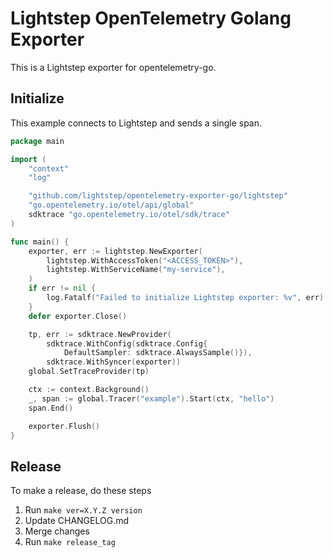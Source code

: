 # Lightstep OpenTelemetry Golang Exporter

This is a Lightstep exporter for opentelemetry-go.

## Initialize

This example connects to Lightstep and sends a single span.

```go
package main

import (
	"context"
	"log"

	"github.com/lightstep/opentelemetry-exporter-go/lightstep"
	"go.opentelemetry.io/otel/api/global"
	sdktrace "go.opentelemetry.io/otel/sdk/trace"
)

func main() {
	exporter, err := lightstep.NewExporter(
		lightstep.WithAccessToken("<ACCESS_TOKEN>"),
		lightstep.WithServiceName("my-service"),
	)
	if err != nil {
		log.Fatalf("Failed to initialize Lightstep exporter: %v", err)
	}
	defer exporter.Close()

	tp, err := sdktrace.NewProvider(
		sdktrace.WithConfig(sdktrace.Config{
			DefaultSampler: sdktrace.AlwaysSample()}),
		sdktrace.WithSyncer(exporter))
	global.SetTraceProvider(tp)

	ctx := context.Background()
	_, span := global.Tracer("example").Start(ctx, "hello")
	span.End()

	exporter.Flush()
}
```

## Release

To make a release, do these steps
1. Run `make ver=X.Y.Z version`
1. Update CHANGELOG.md
1. Merge changes
1. Run `make release_tag`
